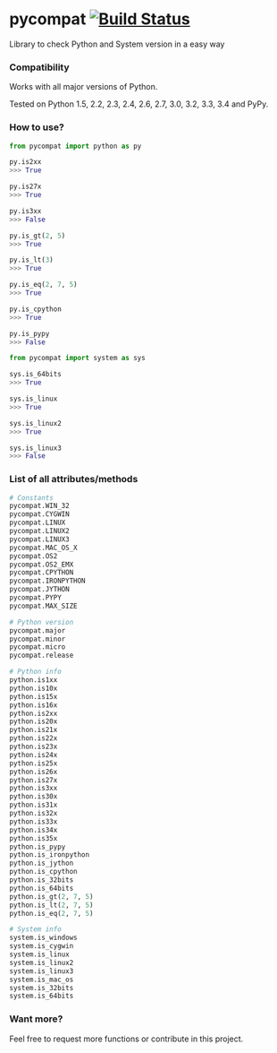 pycompat [![Build Status](https://travis-ci.org/alexandrevicenzi/pycompat.svg?branch=master)](https://travis-ci.org/alexandrevicenzi/pycompat)
========

Library to check Python and System version in a easy way

### Compatibility

Works with all major versions of Python.

Tested on Python 1.5, 2.2, 2.3, 2.4, 2.6, 2.7, 3.0, 3.2, 3.3, 3.4 and PyPy.

### How to use?

```python
from pycompat import python as py
```

```python
py.is2xx
>>> True
```

```python
py.is27x
>>> True
```

```python
py.is3xx
>>> False
```

```python
py.is_gt(2, 5)
>>> True
```

```python
py.is_lt(3)
>>> True
```

```python
py.is_eq(2, 7, 5)
>>> True
```

```python
py.is_cpython
>>> True
```

```python
py.is_pypy
>>> False
```

```python
from pycompat import system as sys
```

```python
sys.is_64bits
>>> True
```

```python
sys.is_linux
>>> True
```

```python
sys.is_linux2
>>> True
```

```python
sys.is_linux3
>>> False
```

### List of all attributes/methods

```python
# Constants
pycompat.WIN_32
pycompat.CYGWIN
pycompat.LINUX
pycompat.LINUX2
pycompat.LINUX3
pycompat.MAC_OS_X
pycompat.OS2
pycompat.OS2_EMX
pycompat.CPYTHON
pycompat.IRONPYTHON
pycompat.JYTHON
pycompat.PYPY
pycompat.MAX_SIZE

# Python version
pycompat.major
pycompat.minor
pycompat.micro
pycompat.release

# Python info
python.is1xx
python.is10x
python.is15x
python.is16x
python.is2xx
python.is20x
python.is21x
python.is22x
python.is23x
python.is24x
python.is25x
python.is26x
python.is27x
python.is3xx
python.is30x
python.is31x
python.is32x
python.is33x
python.is34x
python.is35x
python.is_pypy
python.is_ironpython
python.is_jython
python.is_cpython
python.is_32bits
python.is_64bits
python.is_gt(2, 7, 5)
python.is_lt(2, 7, 5)
python.is_eq(2, 7, 5)

# System info
system.is_windows
system.is_cygwin
system.is_linux
system.is_linux2
system.is_linux3
system.is_mac_os
system.is_32bits
system.is_64bits
```

### Want more?

Feel free to request more functions or contribute in this project.
